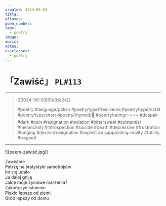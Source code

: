 ```yaml
---
created: 2024-06-03
title:
aliases:
poem_number:
tags:
  - poetry
image:
music:
notes:
cssclasses:
  - poetry
---
```

# 「Zawiść」 `PL#113`

---

> [[2024-06-03|03/06/24]]
> 
> #poetry 
> #language/polish 
> #poetry/type/free-verse #poetry/type/octet #poetry/type/short 
> #poetry/rhymed/🔴 
> #poetry/rating/⭐⭐⭐⭐ 
> #despair #dark #pain #resignation #isolation #bittersweet #existential #melancholy #introspection #suicide #death #depressive #frustration #longing #desire #resignation #explicit #disappointing-reality #futility #trapped 

---

![[poem-zawiść.jpg]]

Zawistnie  
Patrzę na statystyki samobójstw  
Im się udało  
Ja dalej gniję  
Jakie moje życiowe marzenia?  
Zakończyć istnienie  
Piekło lepsze od ziemi  
Grób lepszy od domu